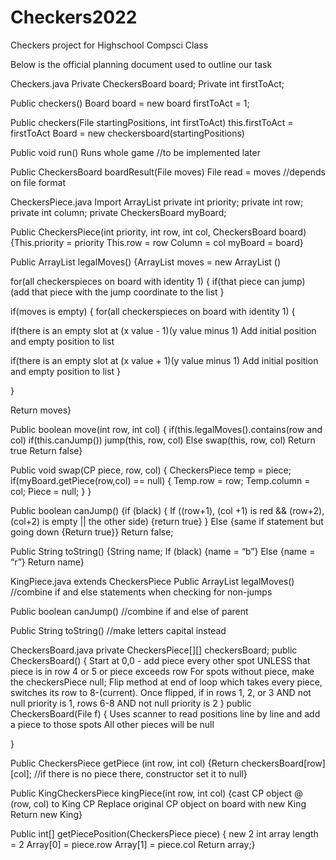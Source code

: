 # Checkers2022
Checkers project for Highschool Compsci Class

Below is the official planning document used to outline our task

Checkers.java
 Private CheckersBoard board;
Private int firstToAct;

Public checkers() 
Board board = new board
firstToAct = 1;

Public checkers(File startingPositions, int firstToAct)
this.firstToAct = firstToAct
Board = new checkersboard(startingPositions)

Public void run()
Runs whole game //to be implemented later

Public CheckersBoard boardResult(File moves)
File read = moves
//depends on file format


CheckersPiece.java
Import ArrayList
private int priority;
private int row;
	private int column;
	private CheckersBoard myBoard;

Public CheckersPiece(int priority, int row, int col, CheckersBoard board)
{This.priority = priority
This.row = row
Column = col
myBoard = board}

Public ArrayList<String> legalMoves()
{ArrayList moves = new ArrayList<String> () 

for(all checkerspieces on board with identity 1)
{
	if(that piece can jump)
(add that piece with the jump coordinate to the list
}

if(moves is empty)
{
	for(all checkerspieces on board with identity 1)
{

if(there is an empty slot at (x value - 1)(y value minus 1)
Add initial position and empty position to list

if(there is an empty slot at (x value + 1)(y value minus 1)
Add initial position and empty position to list
}


}



Return moves}

Public boolean move(int row, int col)
{ if(this.legalMoves().contains(row and col)
	if(this.canJump())
		jump(this, row, col)
	Else swap(this, row, col)
	Return true
Return false}

Public void swap(CP piece, row, col)
{
	CheckersPiece temp = piece;
	if(myBoard.getPiece(row,col) == null)
	{
		Temp.row = row;
		Temp.column = col;
		Piece = null;
	}
}	

Public boolean canJump()
{if (black)
	{
	If ((row+1), (col +1) is red && (row+2), (col+2) is empty || the other side)
	{return true}
	}
Else
	{same if statement but going down
	{Return true}}
Return false;

Public String toString()
{String name;
If (black)
	{name = “b”}
Else {name = “r”}
Return name}

KingPiece.java extends CheckersPiece
Public ArrayList<String> legalMoves()
//combine if and else statements when checking for non-jumps

Public boolean canJump()
//combine if and else of parent

Public String toString()
//make letters capital instead

CheckersBoard.java
private CheckersPiece[][] checkersBoard;
public CheckersBoard()
{
Start at 0,0 - add piece every other spot UNLESS that piece is in row 4 or 5 or piece exceeds row
For spots without piece, make the checkersPiece null;
Flip method at end of loop which takes every piece, switches its row to 8-(current).
Once flipped, if in rows 1, 2, or 3 AND not null priority is 1, rows 6-8 AND not null priority is 2
}
public CheckersBoard(File f)
{
Uses scanner to read positions line by line and add a piece to those spots
All other pieces will be null

}

Public CheckersPiece getPiece (int row, int col)
{Return checkersBoard[row][col]; //if there is no piece there, constructor set it to null}

Public KingCheckersPiece kingPiece(int row, int col)
{cast CP object @ (row, col) to King CP
Replace original CP object on board with new King
Return new King}

Public int[] getPiecePosition(CheckersPiece piece)
{ new 2 int array length = 2
Array[0] = piece.row
Array[1] = piece.col
Return array;}
